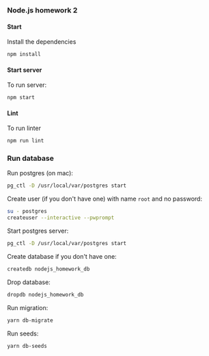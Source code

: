 ### Node.js homework 2

#### Start

Install the dependencies

```bash
npm install
```

#### Start server

To run server:

```bash
npm start
```

#### Lint

To run linter

```bash
npm run lint
```

### Run database

Run postgres (on mac):
```bash
pg_ctl -D /usr/local/var/postgres start
```

Create user (if you don't have one) with name `root` and no password:
```bash
su - postgres
createuser --interactive --pwprompt
```

Start postgres server:
```bash
pg_ctl -D /usr/local/var/postgres start
```

Create database if you don't have one:
```bash
createdb nodejs_homework_db
```

Drop database:
```bash
dropdb nodejs_homework_db
```

Run migration:
```bash
yarn db-migrate
```

Run seeds:
```bash
yarn db-seeds
```